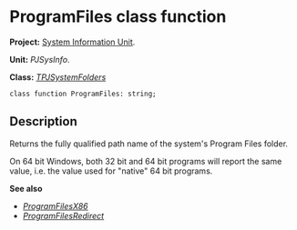 <a href='Hidden comment: 
$Rev$
$Date$
'></a>

# ProgramFiles class function #

**Project:** [System Information Unit](SystemInformationUnit.md).

**Unit:** _PJSysInfo_.

**Class:** _[TPJSystemFolders](TPJSystemFolders.md)_

```
class function ProgramFiles: string;
```

## Description ##

Returns the fully qualified path name of the system's Program Files folder.

On 64 bit Windows, both 32 bit and 64 bit programs will report the same value, i.e. the value used for "native" 64 bit programs.

**See also**

  * _[ProgramFilesX86](TPJSystemFoldersProgramFilesX86.md)_
  * _[ProgramFilesRedirect](TPJSystemFoldersProgramFilesRedirect.md)_